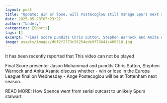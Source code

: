 ```yaml
---
layout: post
title: "Update: Win or lose, will Postecoglou still manage Spurs next season?"
date: 2025-05-20T05:23:22
author: "badely"
categories: [Sports]
tags: []
excerpt: "Final Score pundits Chris Sutton, Stephen Warnock and Anita Asante discuss whether Ange Postecoglou can win the Europa League with Tottenham and stay "
image: assets/images/dbf2f2773c56254ede9f78641e409518.jpg
---
```


It has been recently reported that This video can not be played

Final Score presenter Jason Mohammad and pundits Chris Sutton, Stephen Warnock and Anita Asante discuss whether - win or lose in the Europa League final on Wednesday - Ange Postecoglou will be at Tottenham next season.

READ MORE: How Spence went from serial outcast to unlikely Spurs stalwart

